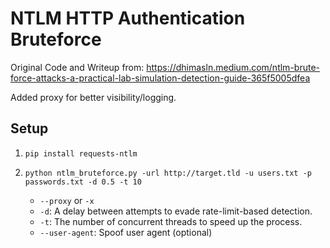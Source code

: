 # NTLM HTTP Authentication Bruteforce
Original Code and Writeup from: https://dhimasln.medium.com/ntlm-brute-force-attacks-a-practical-lab-simulation-detection-guide-365f5005dfea

Added proxy for better visibility/logging.

## Setup
1. `pip install requests-ntlm`

2. `python ntlm_bruteforce.py -url http://target.tld -u users.txt -p passwords.txt -d 0.5 -t 10`

    - `--proxy` or `-x`
    - `-d`: A delay between attempts to evade rate-limit-based detection.
    - `-t`: The number of concurrent threads to speed up the process.
    - `--user-agent`: Spoof user agent (optional)
